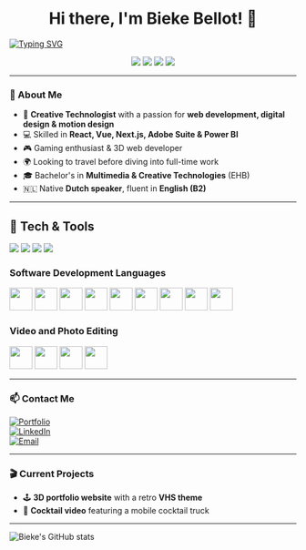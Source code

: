 <h1 align="center">Hi there, I'm Bieke Bellot! 👋</h1>

[![Typing SVG](https://readme-typing-svg.herokuapp.com?font=Fira+Code&pause=1000&color=656BF7&random=false&width=435&lines=Full-Stack+Developer;Backend+Engineer;Cloud+Computing+Learner;DevOps+Enthusiast)](https://git.io/typing-svg)


<p align="center">
  <img src="https://img.shields.io/badge/Frontend-React-blue?style=flat&logo=react" />
  <img src="https://img.shields.io/badge/Frontend-Vue-green?style=flat&logo=vue.js" />
  <img src="https://img.shields.io/badge/Frontend-Next.js-black?style=flat&logo=next.js" />
  <img src="https://img.shields.io/badge/Backend-Node.js-success?style=flat&logo=node.js" />
</p>

---

### 🚀 About Me  
- 🎨 **Creative Technologist** with a passion for **web development, digital design & motion design**  
- 💻 Skilled in **React, Vue, Next.js, Adobe Suite & Power BI**  
- 🎮 Gaming enthusiast & 3D web developer  
- 🌍 Looking to travel before diving into full-time work  
- 🎓 Bachelor's in **Multimedia & Creative Technologies** (EHB)  
- 🇳🇱 Native **Dutch speaker**, fluent in **English (B2)**  

---

## 🔧 Tech & Tools  
<p>
  <img src="https://img.shields.io/badge/Code-JavaScript-blue?style=flat&logo=javascript" />
  <img src="https://img.shields.io/badge/Code-TypeScript-blue?style=flat&logo=typescript" />
  <img src="https://img.shields.io/badge/Design-Adobe%20Suite-orange?style=flat&logo=adobe" />
  <img src="https://img.shields.io/badge/Data-Power%20BI-yellow?style=flat&logo=powerbi" />
</p>

### **Software Development Languages**

[<img src="https://upload.wikimedia.org/wikipedia/en/3/30/Java_programming_language_logo.svg" height="40">](https://www.java.com/)
[<img src="https://upload.wikimedia.org/wikipedia/commons/c/c3/Python-logo-notext.svg" height="40">](https://www.python.org/)
[<img src="https://upload.wikimedia.org/wikipedia/commons/1/18/ISO_C%2B%2B_Logo.svg" height="40">](https://www.cplusplus.com/)
[<img src="https://upload.wikimedia.org/wikipedia/commons/9/99/Unofficial_JavaScript_logo_2.svg" height="40">](https://developer.mozilla.org/en-US/docs/Web/JavaScript)
[<img src="https://upload.wikimedia.org/wikipedia/commons/4/4c/Typescript_logo_2020.svg" height="40">](https://www.typescriptlang.org/)
[<img src="https://upload.wikimedia.org/wikipedia/commons/6/61/HTML5_logo_and_wordmark.svg" height="40">](https://developer.mozilla.org/en-US/docs/Web/HTML)
[<img src="https://upload.wikimedia.org/wikipedia/commons/d/d5/CSS3_logo_and_wordmark.svg" height="40">](https://developer.mozilla.org/en-US/docs/Web/CSS)
[<img src="https://upload.wikimedia.org/wikipedia/commons/a/a7/React-icon.svg" height="40">](https://reactjs.org/)
[<img src="https://upload.wikimedia.org/wikipedia/commons/d/d9/Node.js_logo.svg" height="40">](https://nodejs.org/)


### **Video and Photo Editing**

[<img src="https://upload.wikimedia.org/wikipedia/commons/a/af/Adobe_Photoshop_CC_icon.svg" height="40">](https://www.adobe.com/products/photoshop.html)
[<img src="https://upload.wikimedia.org/wikipedia/commons/4/40/Adobe_Premiere_Pro_CC_icon.svg" height="40">](https://www.adobe.com/products/premiere.html)
[<img src="https://upload.wikimedia.org/wikipedia/en/d/d8/C4D_Logo.png" height="40">](https://www.maxon.net/en/)
[<img src="https://upload.wikimedia.org/wikipedia/commons/0/0c/Blender_logo_no_text.svg" height="40">](https://www.blender.org/)




---

### 📫 Contact Me  
[![Portfolio](https://img.shields.io/badge/Portfolio-Visit-lightgrey?style=flat&logo=google-chrome)](jouw-portfolio-url)  
[![LinkedIn](https://img.shields.io/badge/LinkedIn-Connect-blue?style=flat&logo=linkedin)](jouw-linkedin-url)  
[![Email](https://img.shields.io/badge/Email-Contact-red?style=flat&logo=gmail)](mailto:jouw-email)

---

### 🎬 Current Projects  
- 🕹️ **3D portfolio website** with a retro **VHS theme**  
- 🍹 **Cocktail video** featuring a mobile cocktail truck  

---

![Bieke's GitHub stats](https://github-readme-stats.vercel.app/api?username=jouw-github-username&show_icons=true&theme=radical)


<!--
**biekeb/biekeb** is a ✨ _special_ ✨ repository because its `README.md` (this file) appears on your GitHub profile.

Here are some ideas to get you started:

- 🔭 I’m currently working on ...
- 🌱 I’m currently learning ...
- 👯 I’m looking to collaborate on ...
- 🤔 I’m looking for help with ...
- 💬 Ask me about ...
- 📫 How to reach me: ...
- 😄 Pronouns: ...
- ⚡ Fun fact: ...
-->
